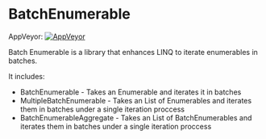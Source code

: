 # BatchEnumerable

AppVeyor: [![AppVeyor](https://ci.appveyor.com/api/projects/status/ou790a8fl3gqtmp7?svg=true)](https://ci.appveyor.com/project/xatzipe/batchenumerable)

Batch Enumerable is a library that enhances LINQ to iterate enumerables in batches.

It includes:
  - BatchEnumerable - Takes an Enumerable and iterates it in batches
  - MultipleBatchEnumerable - Takes an List of Enumerables and iterates them in batches under a single iteration proccess
  - BatchEnumerableAggregate  - Takes an List of BatchEnumerables and iterates them in batches under a single iteration proccess